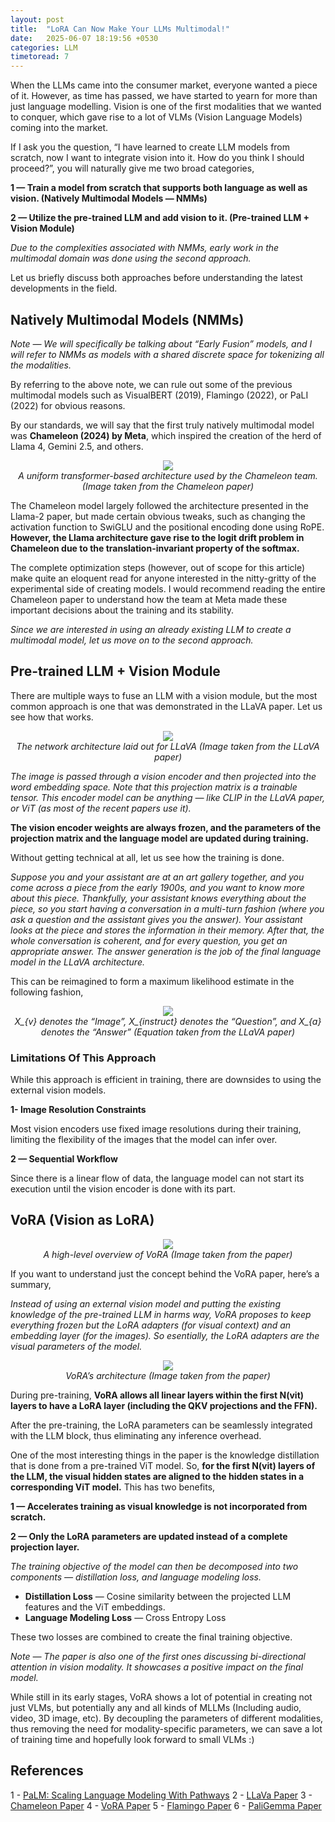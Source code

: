 ```yaml
---
layout: post
title:  "LoRA Can Now Make Your LLMs Multimodal!"
date:   2025-06-07 18:19:56 +0530
categories: LLM
timetoread: 7
---
```


When the LLMs came into the consumer market, everyone wanted a piece of it. However, as time has passed, we have started to yearn for more than just language modelling. Vision is one of the first modalities that we wanted to conquer, which gave rise to a lot of VLMs (Vision Language Models) coming into the market.

If I ask you the question, “I have learned to create LLM models from scratch, now I want to integrate vision into it. How do you think I should proceed?”, you will naturally give me two broad categories,

**1 — Train a model from scratch that supports both language as well as vision. (Natively Multimodal Models — NMMs)**

**2 — Utilize the pre-trained LLM and add vision to it. (Pre-trained LLM + Vision Module)**

*Due to the complexities associated with NMMs, early work in the multimodal domain was done using the second approach.*

Let us briefly discuss both approaches before understanding the latest developments in the field.

## Natively Multimodal Models (NMMs)

*Note — We will specifically be talking about “Early Fusion” models, and I will refer to NMMs as models with a shared discrete space for tokenizing all the modalities.*

By referring to the above note, we can rule out some of the previous multimodal models such as VisualBERT (2019), Flamingo (2022), or PaLI (2022) for obvious reasons.

By our standards, we will say that the first truly natively multimodal model was **Chameleon (2024) by Meta**, which inspired the creation of the herd of Llama 4, Gemini 2.5, and others.

<p>
    <center>
        <img src="{{ site.baseurl }}/assets/chameleon_arch.png">
    </center>
    <center>
        <em>A uniform transformer-based architecture used by the Chameleon team. (Image taken from the Chameleon paper)</em>
    </center>
</p>

The Chameleon model largely followed the architecture presented in the Llama-2 paper, but made certain obvious tweaks, such as changing the activation function to SwiGLU and the positional encoding done using RoPE. **However, the Llama architecture gave rise to the logit drift problem in Chameleon due to the translation-invariant property of the softmax.**

The complete optimization steps (however, out of scope for this article) make quite an eloquent read for anyone interested in the nitty-gritty of the experimental side of creating models. I would recommend reading the entire Chameleon paper to understand how the team at Meta made these important decisions about the training and its stability.

*Since we are interested in using an already existing LLM to create a multimodal model, let us move on to the second approach.*

## Pre-trained LLM + Vision Module

There are multiple ways to fuse an LLM with a vision module, but the most common approach is one that was demonstrated in the LLaVA paper. Let us see how that works.

<p>
    <center>
        <img src="{{ site.baseurl }}/assets/llava.png">
    </center>
    <center>
        <em>The network architecture laid out for LLaVA (Image taken from the LLaVA paper)</em>
    </center>
</p>

*The image is passed through a vision encoder and then projected into the word embedding space. Note that this projection matrix is a trainable tensor. This encoder model can be anything — like CLIP in the LLaVA paper, or ViT (as most of the recent papers use it).*

**The vision encoder weights are always frozen, and the parameters of the projection matrix and the language model are updated during training.**

Without getting technical at all, let us see how the training is done.

*Suppose you and your assistant are at an art gallery together, and you come across a piece from the early 1900s, and you want to know more about this piece. Thankfully, your assistant knows everything about the piece, so you start having a conversation in a multi-turn fashion (where you ask a question and the assistant gives you the answer). Your assistant looks at the piece and stores the information in their memory. After that, the whole conversation is coherent, and for every question, you get an appropriate answer. The answer generation is the job of the final language model in the LLaVA architecture.*

This can be reimagined to form a maximum likelihood estimate in the following fashion,

<p>
    <center>
        <img src="{{ site.baseurl }}/assets/llava_mle.png">
    </center>
    <center>
        <em>X_{v} denotes the “Image”, X_{instruct} denotes the “Question”, and X_{a} denotes the “Answer” (Equation taken from the LLaVA paper)</em>
    </center>
</p>

### Limitations Of This Approach

While this approach is efficient in training, there are downsides to using the external vision models.

**1- Image Resolution Constraints**

Most vision encoders use fixed image resolutions during their training, limiting the flexibility of the images that the model can infer over.

**2 — Sequential Workflow**

Since there is a linear flow of data, the language model can not start its execution until the vision encoder is done with its part.

## VoRA (Vision as LoRA)

<p>
    <center>
        <img src="{{ site.baseurl }}/assets/vora_overview.png">
    </center>
    <center>
        <em>A high-level overview of VoRA (Image taken from the paper)</em>
    </center>
</p>

If you want to understand just the concept behind the VoRA paper, here’s a summary,

*Instead of using an external vision model and putting the existing knowledge of the pre-trained LLM in harms way, VoRA proposes to keep everything frozen but the LoRA adapters (for visual context) and an embedding layer (for the images). So esentially, the LoRA adapters are the visual parameters of the model.*

<p>
    <center>
        <img src="{{ site.baseurl }}/assets/vora_arc.png">
    </center>
    <center>
        <em>VoRA’s architecture (Image taken from the paper)</em>
    </center>
</p>

During pre-training, **VoRA allows all linear layers within the first N(vit) layers to have a LoRA layer (including the QKV projections and the FFN).**

After the pre-training, the LoRA parameters can be seamlessly integrated with the LLM block, thus eliminating any inference overhead.

One of the most interesting things in the paper is the knowledge distillation that is done from a pre-trained ViT model. So, **for the first N(vit) layers of the LLM, the visual hidden states are aligned to the hidden states in a corresponding ViT model.** This has two benefits,

**1 — Accelerates training as visual knowledge is not incorporated from scratch.**

**2 — Only the LoRA parameters are updated instead of a complete projection layer.**

*The training objective of the model can then be decomposed into two components — distillation loss, and language modeling loss.*

- **Distillation Loss** — Cosine similarity between the projected LLM features and the ViT embeddings.
- **Language Modeling Loss** — Cross Entropy Loss

These two losses are combined to create the final training objective.

*Note — The paper is also one of the first ones discussing bi-directional attention in vision modality. It showcases a positive impact on the final model.*

While still in its early stages, VoRA shows a lot of potential in creating not just VLMs, but potentially any and all kinds of MLLMs (Including audio, video, 3D image, etc). By decoupling the parameters of different modalities, thus removing the need for modality-specific parameters, we can save a lot of training time and hopefully look forward to small VLMs :)

## References

1 - <a href="https://www.jmlr.org/papers/volume24/22-1144/22-1144.pdf" target="_blank">PaLM: Scaling Language Modeling With Pathways</a>
2 - <a href="https://arxiv.org/pdf/2304.08485" target="_blank">LLaVa Paper</a>
3 - <a href="https://arxiv.org/pdf/2405.09818" target="_blank">Chameleon Paper</a>
4 - <a href="https://arxiv.org/html/2503.20680v1" target="_blank">VoRA Paper</a>
5 - <a href="https://arxiv.org/pdf/2204.14198" target="_blank">Flamingo Paper</a>
6 - <a href="https://arxiv.org/pdf/2407.07726" target="_blank">PaliGemma Paper</a>
